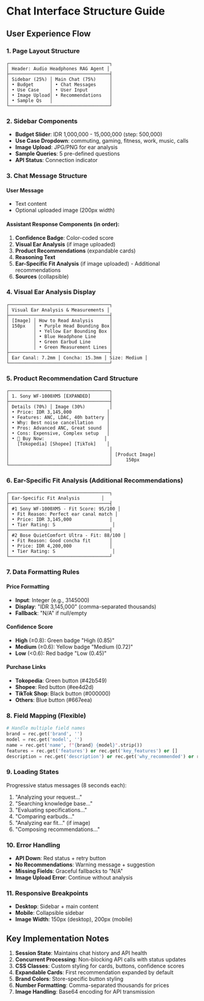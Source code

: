 # Chat Interface Structure Guide

## User Experience Flow

### 1. Page Layout Structure
```
┌─────────────────────────────────────┐
│ Header: Audio Headphones RAG Agent │
├─────────────────────────────────────┤
│ Sidebar (25%) │ Main Chat (75%)     │
│ • Budget      │ • Chat Messages     │
│ • Use Case    │ • User Input        │
│ • Image Upload│ • Recommendations   │
│ • Sample Qs   │                     │
└─────────────────────────────────────┘
```

### 2. Sidebar Components
- **Budget Slider**: IDR 1,000,000 - 15,000,000 (step: 500,000)
- **Use Case Dropdown**: commuting, gaming, fitness, work, music, calls
- **Image Upload**: JPG/PNG for ear analysis
- **Sample Queries**: 5 pre-defined questions
- **API Status**: Connection indicator

### 3. Chat Message Structure

#### User Message
- Text content
- Optional uploaded image (200px width)

#### Assistant Response Components (in order):
1. **Confidence Badge**: Color-coded score
2. **Visual Ear Analysis** (if image uploaded)
3. **Product Recommendations** (expandable cards)
4. **Reasoning Text**
5. **Ear-Specific Fit Analysis** (if image uploaded) - Additional recommendations
6. **Sources** (collapsible)

### 4. Visual Ear Analysis Display
```
┌─────────────────────────────────────┐
│ Visual Ear Analysis & Measurements │
├─────────────────────────────────────┤
│ [Image] │ How to Read Analysis      │
│ 150px   │ • Purple Head Bounding Box│
│         │ • Yellow Ear Bounding Box │
│         │ • Blue Headphone Line     │
│         │ • Green Earbud Line       │
│         │ • Green Measurement Lines │
├─────────────────────────────────────┤
│ Ear Canal: 7.2mm │ Concha: 15.3mm │ Size: Medium │
└─────────────────────────────────────┘
```

### 5. Product Recommendation Card Structure
```
┌─────────────────────────────────────┐
│ 1. Sony WF-1000XM5 [EXPANDED]       │
├─────────────────────────────────────┤
│ Details (70%) │ Image (30%)         │
│ • Price: IDR 3,145,000             │
│ • Features: ANC, LDAC, 40h battery │
│ • Why: Best noise cancellation     │
│ • Pros: Advanced ANC, Great sound  │
│ • Cons: Expensive, Complex setup   │
│ • 🛒 Buy Now:                      │
│   [Tokopedia] [Shopee] [TikTok]    │
│                                     │
│                                     │ [Product Image]
│                                     │     150px
└─────────────────────────────────────┘
```

### 6. Ear-Specific Fit Analysis (Additional Recommendations)
```
┌─────────────────────────────────────┐
│ Ear-Specific Fit Analysis        │
├─────────────────────────────────────┤
│ #1 Sony WF-1000XM5 - Fit Score: 95/100 │
│ • Fit Reason: Perfect ear canal match │
│ • Price: IDR 3,145,000              │
│ • Tier Rating: S                     │
├─────────────────────────────────────┤
│ #2 Bose QuietComfort Ultra - Fit: 88/100 │
│ • Fit Reason: Good concha fit       │
│ • Price: IDR 4,200,000              │
│ • Tier Rating: S                     │
└─────────────────────────────────────┘
```

### 7. Data Formatting Rules

#### Price Formatting
- **Input**: Integer (e.g., 3145000)
- **Display**: "IDR 3,145,000" (comma-separated thousands)
- **Fallback**: "N/A" if null/empty

#### Confidence Score
- **High** (≥0.8): Green badge "High (0.85)"
- **Medium** (≥0.6): Yellow badge "Medium (0.72)"
- **Low** (<0.6): Red badge "Low (0.45)"

#### Purchase Links
- **Tokopedia**: Green button (#42b549)
- **Shopee**: Red button (#ee4d2d)
- **TikTok Shop**: Black button (#000000)
- **Others**: Blue button (#667eea)

### 8. Field Mapping (Flexible)
```python
# Handle multiple field names
brand = rec.get('brand', '')
model = rec.get('model', '')
name = rec.get('name', f"{brand} {model}".strip())
features = rec.get('features') or rec.get('key_features') or []
description = rec.get('description') or rec.get('why_recommended') or rec.get('review_summary', '')
```

### 9. Loading States
Progressive status messages (8 seconds each):
1. "Analyzing your request..."
2. "Searching knowledge base..."
3. "Evaluating specifications..."
4. "Comparing earbuds..."
5. "Analyzing ear fit..." (if image)
6. "Composing recommendations..."

### 10. Error Handling
- **API Down**: Red status + retry button
- **No Recommendations**: Warning message + suggestion
- **Missing Fields**: Graceful fallbacks to "N/A"
- **Image Upload Error**: Continue without analysis

### 11. Responsive Breakpoints
- **Desktop**: Sidebar + main content
- **Mobile**: Collapsible sidebar
- **Image Width**: 150px (desktop), 200px (mobile)

## Key Implementation Notes

1. **Session State**: Maintains chat history and API health
2. **Concurrent Processing**: Non-blocking API calls with status updates
3. **CSS Classes**: Custom styling for cards, buttons, confidence scores
4. **Expandable Cards**: First recommendation expanded by default
5. **Brand Colors**: Store-specific button styling
6. **Number Formatting**: Comma-separated thousands for prices
7. **Image Handling**: Base64 encoding for API transmission
